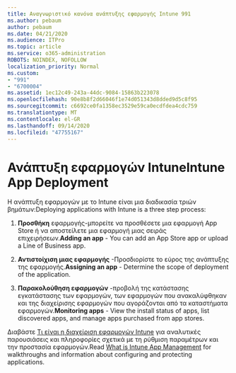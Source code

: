```yaml
---
title: Αναγνωριστικό κανόνα ανάπτυξης εφαρμογής Intune 991
ms.author: pebaum
author: pebaum
ms.date: 04/21/2020
ms.audience: ITPro
ms.topic: article
ms.service: o365-administration
ROBOTS: NOINDEX, NOFOLLOW
localization_priority: Normal
ms.custom:
- "991"
- "6700004"
ms.assetid: 1ec12c49-243a-44dc-9084-15863b223078
ms.openlocfilehash: 90e8b8f2d66046f1e74d051343d8dded9d5c8f95
ms.sourcegitcommit: c6692ce0fa1358ec3529e59ca0ecdfdea4cdc759
ms.translationtype: MT
ms.contentlocale: el-GR
ms.lasthandoff: 09/14/2020
ms.locfileid: "47755167"
---
```

# <a name="intune-app-deployment"></a><span data-ttu-id="6a16f-102">Ανάπτυξη εφαρμογών Intune</span><span class="sxs-lookup"><span data-stu-id="6a16f-102">Intune App Deployment</span></span>

<span data-ttu-id="6a16f-103">Η ανάπτυξη εφαρμογών με το Intune είναι μια διαδικασία τριών βημάτων:</span><span class="sxs-lookup"><span data-stu-id="6a16f-103">Deploying applications with Intune is a three step process:</span></span>
  
1. <span data-ttu-id="6a16f-104">**Προσθήκη** εφαρμογής-μπορείτε να προσθέσετε μια εφαρμογή App Store ή να αποστείλετε μια εφαρμογή μιας σειράς επιχειρήσεων.</span><span class="sxs-lookup"><span data-stu-id="6a16f-104">**Adding an app** - You can add an App Store app or upload a Line of Business app.</span></span>

2. <span data-ttu-id="6a16f-105">**Αντιστοίχιση μιας εφαρμογής** -Προσδιορίστε το εύρος της ανάπτυξης της εφαρμογής.</span><span class="sxs-lookup"><span data-stu-id="6a16f-105">**Assigning an app** - Determine the scope of deployment of the application.</span></span>

3. <span data-ttu-id="6a16f-106">**Παρακολούθηση εφαρμογών** -προβολή της κατάστασης εγκατάστασης των εφαρμογών, των εφαρμογών που ανακαλύφθηκαν και της διαχείρισης εφαρμογών που αγοράζονται από τα καταστήματα εφαρμογών.</span><span class="sxs-lookup"><span data-stu-id="6a16f-106">**Monitoring apps** - View the install status of apps, list discovered apps, and manage apps purchased from app stores.</span></span>

<span data-ttu-id="6a16f-107">Διαβάστε [Τι είναι η διαχείριση εφαρμογών Intune](https://docs.microsoft.com/intune/app-management) για αναλυτικές παρουσιάσεις και πληροφορίες σχετικά με τη ρύθμιση παραμέτρων και την προστασία εφαρμογών.</span><span class="sxs-lookup"><span data-stu-id="6a16f-107">Read [What is Intune App Management](https://docs.microsoft.com/intune/app-management) for walkthroughs and information about configuring and protecting applications.</span></span>
  